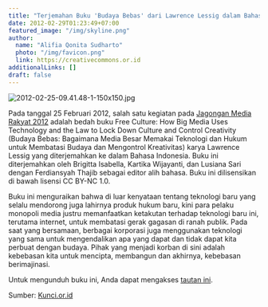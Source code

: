 ```yaml
---
title: "Terjemahan Buku 'Budaya Bebas' dari Lawrence Lessig dalam Bahasa Indonesia"
date: 2012-02-29T01:23:49+07:00
featured_image: "/img/skyline.png"
author:
  name: "Alifia Qonita Sudharto"
  photo: "/img/favicon.png"
  link: https://creativecommons.or.id
additionalLinks: []
draft: false
---
```




<img src="../../uploads/2012-02-25-09.41.48-1-150x150.jpg" alt="2012-02-25-09.41.48-1-150x150.jpg" class="img-fluid w-sm-25 float-sm-end ms-sm-5 mt-2 mb-4">

Pada tanggal 25 Februari 2012, salah satu kegiatan pada [Jagongan Media Rakyat 2012](http://jmr2012.combine.or.id/) adalah bedah buku Free Culture: How Big Media Uses Technology and the Law to Lock Down Culture and Control Creativity (Budaya Bebas: Bagaimana Media Besar Memakai Teknologi dan Hukum untuk Membatasi Budaya dan Mengontrol Kreativitas) karya Lawrence Lessig yang diterjemahkan ke dalam Bahasa Indonesia. Buku ini diterjemahkan oleh Brigitta Isabella, Kartika Wijayanti, dan Lusiana Sari dengan Ferdiansyah Thajib sebagai editor alih bahasa. Buku ini dilisensikan di bawah lisensi CC BY-NC 1.0.

Buku ini menguraikan bahwa di luar kenyataan tentang teknologi baru yang selalu mendorong juga lahirnya produk hukum baru, kini para pelaku monopoli media justru memanfaatkan ketakutan terhadap teknologi baru ini, terutama internet, untuk membatasi gerak gagasan di ranah publik. Pada saat yang bersamaan, berbagai korporasi juga menggunakan teknologi yang sama untuk mengendalikan apa yang dapat dan tidak dapat kita perbuat dengan budaya. Pihak yang menjadi korban di sini adalah kebebasan kita untuk mencipta, membangun dan akhirnya, kebebasan berimajinasi.

Untuk mengunduh buku ini, Anda dapat mengakses [tautan ini](http://kunci.or.id/wp-content/uploads/2012/02/budaya-bebas.pdf).

Sumber: [Kunci.or.id](http://kunci.or.id/collections/buku-budaya-bebas-lawrence-lessig/)